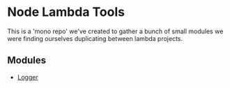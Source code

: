 # Node Lambda Tools

This is a 'mono repo' we've created to gather a bunch of small modules we were finding ourselves duplicating between lambda projects.

## Modules

- [Logger](./logger)
